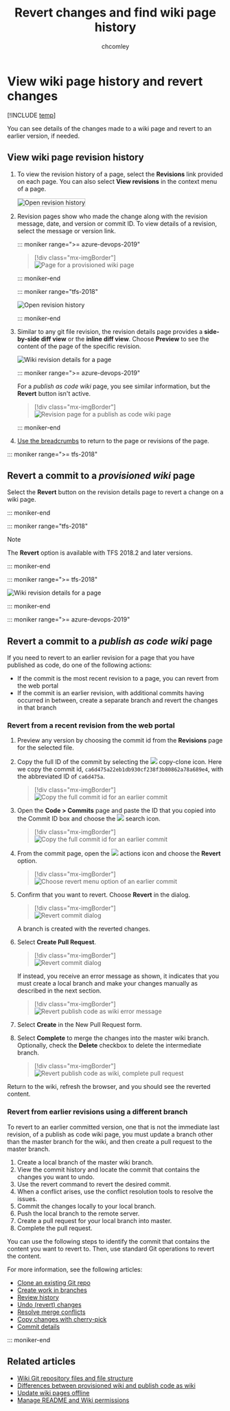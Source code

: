 ﻿---
title: Revert changes and find wiki page history
titleSuffix: Azure DevOps
description: Add and update pages offline for your  built-in team project wiki 
ms.technology: devops-collab
ms.custom: wiki
ms.topic: conceptual
ms.assetid: 
ms.author: chcomley
author: chcomley
ms.reviewer: gopinach
monikerRange: '>= tfs-2018'
ms.date: 12/17/2018  
---

# View wiki page history and revert changes

[!INCLUDE [temp](../../includes/version-vsts-tfs-2018.md)]

You can see details of the changes made to a wiki page and revert to an earlier version, if needed.

<a id="view-revision-history"></a>

## View wiki page revision history  

1. To view the revision history of a page, select the **Revisions** link provided on each page. You can also select **View revisions** in the context menu of a page.

	<img src="media/wiki/click-revision.png" alt="Open revision history" style="border: 1px solid #C3C3C3;" />

2. Revision pages show who made the change along with the revision message, date, and version or commit ID. To view details of a revision, select the message or version link.

	::: moniker range=">= azure-devops-2019"

   > [!div class="mx-imgBorder"]  
   > ![Page for a provisioned wiki page](media/wiki/revision-history-vsts.png)

   ::: moniker-end

   ::: moniker range="tfs-2018"

   ![Open revision history](media/wiki/revision-history.png) 

   ::: moniker-end

3. Similar to any git file revision, the revision details page provides a **side-by-side diff view** or the **inline diff view**. Choose **Preview** to see the content of the page of the specific revision.

   ![Wiki revision details for a page](media/wiki/wiki-revision-details-2.png)  

   ::: moniker range=">= azure-devops-2019"

   For a *publish as code wiki* page, you see similar information, but the **Revert** button isn't active.

   > [!div class="mx-imgBorder"]  
   > ![Revision page for a publish as code wiki page](media/wiki/view-history-publish-as-code.png)

   ::: moniker-end

4. [Use the breadcrumbs](../navigation/use-breadcrumbs-selectors.md) to return to the page or revisions of the page.

::: moniker range=">= tfs-2018"


<a id="revert-provision"></a>

## Revert a commit to a *provisioned wiki* page

Select the **Revert** button on the revision details page to revert a change on a wiki page.

::: moniker-end

::: moniker range="tfs-2018"

> [!NOTE]
> The **Revert** option is available with TFS 2018.2 and later versions.

::: moniker-end

::: moniker range=">= tfs-2018"

![Wiki revision details for a page](media/wiki/wiki-revert.png) 

::: moniker-end

<a id="revert-publish"></a>

::: moniker range=">= azure-devops-2019"

## Revert a commit to a *publish as code wiki* page

If you need to revert to an earlier revision for a page that you have published as code, do one of the following actions:

- If the commit is the most recent revision to a page, you can revert from the web portal
- If the commit is an earlier revision, with additional commits having occurred in between, create a separate branch and revert the changes in that branch

### Revert from a recent revision from the web portal

1. Preview any version by choosing the commit id from the **Revisions** page for the selected file.

2. Copy the full ID of the commit by selecting the ![ ](../../media/icons/copy-clone-icon.png) copy-clone icon.  Here we copy the commit id, `ca6d475a22eb1db930cf238f3b80862a78a689e4`, with the abbreviated ID of `ca6d475a`.

	> [!div class="mx-imgBorder"]  
	> ![Copy the full commit id for an earlier commit](media/wiki/revert-publish-as-code-copy-commit-id.png)

3. Open the **Code > Commits** page and paste the ID that you copied into the Commit ID box and choose the ![ ](../../media/icons/search-icon.png) search icon.
 
	> [!div class="mx-imgBorder"]  
	> ![Copy the full commit id for an earlier commit](media/wiki/revert-publish-as-code-paste-commit-id.png)
	
4. From the commit page, open the ![ ](../../media/icons/actions-icon.png) actions icon and choose the **Revert** option.  

	> [!div class="mx-imgBorder"]  
	> ![Choose revert menu option of an earlier commit](media/wiki/revert-publish-as-code-option.png)

5. Confirm that you want to revert. Choose **Revert** in the dialog.  

	> [!div class="mx-imgBorder"]  
	> ![Revert commit dialog](media/wiki/revert-publish-as-code-commit-dialog.png)

	A branch is created with the reverted changes.

6. Select **Create Pull Request**.  

	> [!div class="mx-imgBorder"]  
	> ![Revert commit dialog](media/wiki/revert-publish-as-code-commit-confirm.png)
		
	If instead, you receive an error message as shown, it indicates that you must create a local branch and make your changes manually as described in the next section.

	> [!div class="mx-imgBorder"]  
	> ![Revert publish code as wiki error message](media/wiki/revert-publish-as-code-error-message.png)

7. Select **Create** in the New Pull Request form.

8. Select **Complete** to merge the changes into the master wiki branch. Optionally, check the **Delete** checkbox to delete the intermediate branch.

	> [!div class="mx-imgBorder"]  
	> ![Revert publish code as wiki, complete pull request](media/wiki/revert-complete-pull-request-dialog.png)

Return to the wiki, refresh the browser, and you should see the reverted content.

### Revert from earlier revisions using a different branch

To revert to an earlier committed version, one that is not the immediate last revision, of a publish as code wiki page, you must update a branch other than the master branch for the wiki, and then create a pull request to the master branch.

1. Create a local branch of the master wiki branch.
1. View the commit history and locate the commit that contains the changes you want to undo.
2. Use the revert command to revert the desired commit.
3. When a conflict arises, use the conflict resolution tools to resolve the issues.
4. Commit the changes locally to your local branch.
5. Push the local branch to the remote server.
6. Create a pull request for your local branch into master.
7. Complete the pull request.

You can use the following steps to identify the commit that contains the content you want to revert to. Then, use standard Git operations to revert the content.

For more information, see the following articles:

- [Clone an existing Git repo](../../repos/git/clone.md)  
- [Create work in branches](../../repos/git/branches.md)  
- [Review history](../../repos/git/review-history.md)  
- [Undo (revert) changes](../../repos/git/undo.md)
- [Resolve merge conflicts](../../repos/git/merging.md)
- [Copy changes with cherry-pick](../../repos/git/cherry-pick.md)
- [Commit details](../../repos/git/commit-details.md)

::: moniker-end

## Related articles

- [Wiki Git repository files and file structure](wiki-file-structure.md)
- [Differences between provisioned wiki and publish code as wiki](provisioned-vs-published-wiki.md)
- [Update wiki pages offline](wiki-update-offline.md)
- [Manage README and Wiki permissions](manage-readme-wiki-permissions.md)
